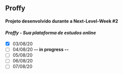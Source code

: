 ## Proffy

#### Projeto desenvolvido durante a Next-Level-Week #2 
#### _Proffy - Sua plataforma de estudos online_

- [x] 03/08/20
- [ ] 04/08/20 __-- in progress --__
- [ ] 05/08/20
- [ ] 06/08/20
- [ ] 07/08/20
